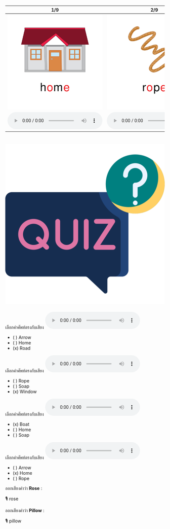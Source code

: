 <div class="carrousel">


|1/9|2/9|3/9|4/9|5/9|6/9|7/9|8/9|9/9|
| :----: | :----: | :----: | :----: | :----: | :----: | :----: | :----: | :----: |
|![](/media/img/OLongvowel__home.svg)|![](/media/img/OLongvowel__rope.svg)|![](/media/img/OLongvowel__rose.svg)|![](/media/img/OLongvowel__road.svg)|![](/media/img/OLongvowel__soap.svg)|![](/media/img/OLongvowel__boat.svg)|![](/media/img/OLongvowel__arrow.svg)|![](/media/img/OLongvowel__pillow.svg)|![](/media/img/OLongvowel__window.svg)|
|![](/media/audio/home.mp3)|![](/media/audio/rope.mp3)|![](/media/audio/rose.mp3)|![](/media/audio/road.mp3)|![](/media/audio/soap.mp3)|![](/media/audio/boat.mp3)|![](/media/audio/arrow.mp3)|![](/media/audio/pillow.mp3)|![](/media/audio/window.mp3)|

</div>



# ![icon](/media/icons/quiz.svg) 


เลือกคำศัพท์ตรงกับเสียง ![](/media/audio/road.mp3) 
 - ( ) Arrow
 - ( ) Home
 - (x) Road


เลือกคำศัพท์ตรงกับเสียง ![](/media/audio/window.mp3) 
 - ( ) Rope
 - ( ) Soap
 - (x) Window


เลือกคำศัพท์ตรงกับเสียง ![](/media/audio/boat.mp3) 
 - (x) Boat
 - ( ) Home
 - ( ) Soap


เลือกคำศัพท์ตรงกับเสียง ![](/media/audio/home.mp3) 
 - ( ) Arrow
 - (x) Home
 - ( ) Rope

ออกเสียงคำว่า **Rose** :

🎙️ rose

ออกเสียงคำว่า **Pillow** :

🎙️ pillow

